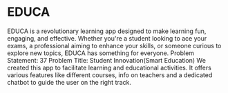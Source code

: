 # EDUCA
EDUCA is a revolutionary learning app designed to make learning fun, engaging, and effective. Whether you're a student looking to ace your exams, a professional aiming to enhance your skills, or someone curious to explore new topics, EDUCA has something for everyone.
Problem Statement: 37
Problem Title: Student Innovation(Smart Education)
We created this app to facilitate learning and educational activities. It offers various features like different courses, info on teachers and a dedicated chatbot to guide the user on the right track.

